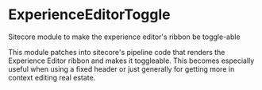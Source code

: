 # ExperienceEditorToggle
Sitecore module to make the experience editor's ribbon be toggle-able

This module patches into sitecore's pipeline code that renders the Experience Editor ribbon and makes it toggleable.  This becomes especially useful when using a fixed header or just generally for getting more in context editing real estate.
